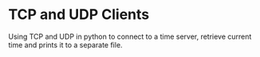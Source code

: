 # TCP and UDP Clients

Using TCP and UDP in python to connect to a time server, retrieve current time and prints it to a separate file.
